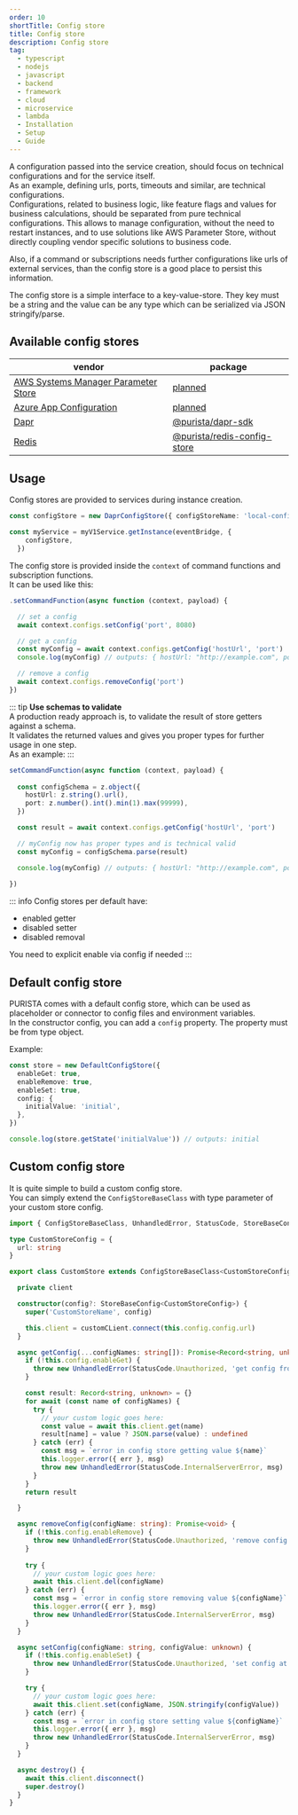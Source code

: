 ```yaml
---
order: 10
shortTitle: Config store
title: Config store
description: Config store
tag:
  - typescript
  - nodejs
  - javascript
  - backend
  - framework
  - cloud
  - microservice
  - lambda
  - Installation
  - Setup
  - Guide
---
```



A configuration passed into the service creation, should focus on technical configurations and for the service itself.  
As an example, defining urls, ports, timeouts and similar, are technical configurations.  
Configurations, related to business logic, like feature flags and values for business calculations, should be separated from pure technical configurations. This allows to manage configuration, without the need to restart instances, and to use solutions like AWS Parameter Store, without directly coupling vendor specific solutions to business code.  

Also, if a command or subscriptions needs further configurations like urls of external services, than the config store is a good place to persist this information.

The config store is a simple interface to a key-value-store. They key must be a string and the value can be any type which can be serialized via JSON stringify/parse.

## Available config stores

| vendor                                                                                  | package   |
|---                                                                                      |---        |
| [AWS Systems Manager Parameter Store](https://docs.aws.amazon.com/systems-manager/latest/userguide/systems-manager-parameter-store.html)             | [planned](https://github.com/sebastianwessel/purista/issues/104)      |
| [Azure App Configuration](https://azure.microsoft.com/en-us/products/app-configuration)   | [planned](https://github.com/sebastianwessel/purista/issues/105)      |
| [Dapr](https://dapr.io)       | [@purista/dapr-sdk](../../7._deployment/4_dapr.md) |
| [Redis](https://redis.io)     | [@purista/redis-config-store](../../../api/modules/purista_redis_config_store.md)  |

## Usage

Config stores are provided to services during instance creation.

```typescript
const configStore = new DaprConfigStore({ configStoreName: 'local-config-store' })

const myService = myV1Service.getInstance(eventBridge, {
    configStore,
  })
```

The config store is provided inside the `context` of command functions and subscription functions.  
It can be used like this:

```typescript
.setCommandFunction(async function (context, payload) {

  // set a config
  await context.configs.setConfig('port', 8080)

  // get a config
  const myConfig = await context.configs.getConfig('hostUrl', 'port')
  console.log(myConfig) // outputs: { hostUrl: "http://example.com", port: 8080 }

  // remove a config
  await context.configs.removeConfig('port')
})
```

::: tip
**Use schemas to validate**  
A production ready approach is, to validate the result of store getters against a schema.  
It validates the returned values and gives you proper types for further usage in one step.  
As an example:
:::

```typescript
setCommandFunction(async function (context, payload) {
  
  const configSchema = z.object({
    hostUrl: z.string().url(),
    port: z.number().int().min(1).max(99999),
  })

  const result = await context.configs.getConfig('hostUrl', 'port')

  // myConfig now has proper types and is technical valid
  const myConfig = configSchema.parse(result)

  console.log(myConfig) // outputs: { hostUrl: "http://example.com", port: 8080 }
 
})
```

::: info
Config stores per default have:  

- enabled getter
- disabled setter
- disabled removal

You need to explicit enable via config if needed
:::

## Default config store

PURISTA comes with a default config store, which can be used as placeholder or connector to config files and environment variables.  
In the constructor config, you can add a `config` property. The property must be from type object.  

Example:

```typescript
const store = new DefaultConfigStore({
  enableGet: true,
  enableRemove: true,
  enableSet: true,
  config: {
    initialValue: 'initial',
  },
})

console.log(store.getState('initialValue')) // outputs: initial
```

## Custom config store

It is quite simple to build a custom config store.  
You can simply extend the `ConfigStoreBaseClass` with type parameter of your custom store config.

```typescript
import { ConfigStoreBaseClass, UnhandledError, StatusCode, StoreBaseConfig } from '@purista/core'

type CustomStoreConfig = {
  url: string
}

export class CustomStore extends ConfigStoreBaseClass<CustomStoreConfig> {

  private client

  constructor(config?: StoreBaseConfig<CustomStoreConfig>) {
    super('CustomStoreName', config)

    this.client = customCLient.connect(this.config.config.url)
  }

  async getConfig(...configNames: string[]): Promise<Record<string, unknown>> {
    if (!this.config.enableGet) {
      throw new UnhandledError(StatusCode.Unauthorized, 'get config from store is disabled by config')
    }

    const result: Record<string, unknown> = {}
    for await (const name of configNames) {
      try {
        // your custom logic goes here:
        const value = await this.client.get(name)
        result[name] = value ? JSON.parse(value) : undefined
      } catch (err) {
        const msg = `error in config store getting value ${name}`
        this.logger.error({ err }, msg)
        throw new UnhandledError(StatusCode.InternalServerError, msg)
      }
    }
    return result

  }

  async removeConfig(configName: string): Promise<void> {
    if (!this.config.enableRemove) {
      throw new UnhandledError(StatusCode.Unauthorized, 'remove config from store is disabled by config')
    }
    
    try {
      // your custom logic goes here:
      await this.client.del(configName)
    } catch (err) {
      const msg = `error in config store removing value ${configName}`
      this.logger.error({ err }, msg)
      throw new UnhandledError(StatusCode.InternalServerError, msg)
    }
  }

  async setConfig(configName: string, configValue: unknown) {
    if (!this.config.enableSet) {
      throw new UnhandledError(StatusCode.Unauthorized, 'set config at store is disabled by config')
    }

    try {
      // your custom logic goes here:
      await this.client.set(configName, JSON.stringify(configValue))
    } catch (err) {
      const msg = `error in config store setting value ${configName}`
      this.logger.error({ err }, msg)
      throw new UnhandledError(StatusCode.InternalServerError, msg)
    }
  }

  async destroy() {
    await this.client.disconnect()
    super.destroy()
  }
}
```
